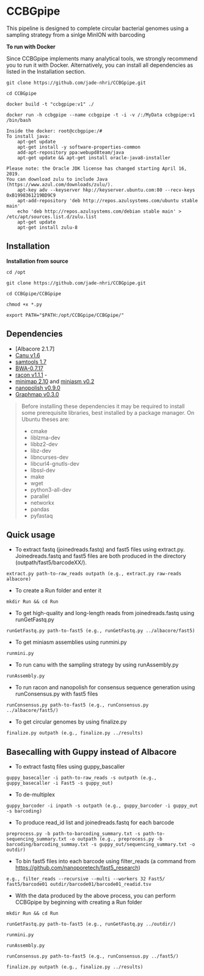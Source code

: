 # CCBGpipe
This pipeline is designed to complete circular bacterial genomes using a sampling strategy from a sinlge MinION with barcoding


**To run with Docker**

Since CCBGpipe implements many analytical tools, we strongly recommend you to run it with Docker. Alternatively, you can install all dependencies as listed in the Installation section.

``git clone https://github.com/jade-nhri/CCBGpipe.git``

``cd CCBGpipe``

``docker build -t "ccbgpipe:v1" ./``

``docker run -h ccbgpipe --name ccbgpipe -t -i -v /:/MyData ccbgpipe:v1 /bin/bash``

    Inside the docker: root@ccbgpipe:/# 
    To install java:
        apt-get update
        apt-get install -y software-properties-common
        add-apt-repository ppa:webupd8team/java
        apt-get update && apt-get install oracle-java8-installer

    Please note: the Oracle JDK license has changed starting April 16, 2019.
    You can download zulu to include Java (https://www.azul.com/downloads/zulu/).
        apt-key adv --keyserver hkp://keyserver.ubuntu.com:80 --recv-keys 0xB1998361219BD9C9
        apt-add-repository 'deb http://repos.azulsystems.com/ubuntu stable main'
        echo 'deb http://repos.azulsystems.com/debian stable main' > /etc/apt/sources.list.d/zulu.list
        apt-get update
        apt-get install zulu-8
        

Installation
------------
**Installation from source**

``cd /opt``

``git clone https://github.com/jade-nhri/CCBGpipe.git``

``cd CCBGpipe/CCBGpipe``

``chmod +x *.py``

``export PATH="$PATH:/opt/CCBGpipe/CCBGpipe/"``

## Dependencies

- [Albacore 2.1.7]
- [Canu v1.6](http://canu.readthedocs.io)
- [samtools 1.7](http://www.htslib.org/)
- [BWA-0.7.17](http://bio-bwa.sourceforge.net)
- [racon v1.1.1](https://github.com/isovic/racon) -
- [minimap 2.10](https://github.com/lh3/minimap2) and [miniasm v0.2](https://github.com/lh3/miniasm)
- [nanopolish v0.9.0](https://github.com/jts/nanopolish)
- [Graphmap v0.3.0](https://github.com/isovic/graphmap)


 > Before installing these dependencies it may be required to install some
 > prerequisite libraries, best installed by a package manager. On Ubuntu
 > theses are:
 > * cmake
 > * liblzma-dev
 > * libbz2-dev
 > * libz-dev
 > * libncurses-dev
 > * libcurl4-gnutls-dev
 > * libssl-dev
 > * make
 > * wget
 > * python3-all-dev
 > * parallel
 > * networkx
 > * pandas
 > * pyfastaq

## Quick usage
- To extract fastq (joinedreads.fastq) and fast5 files using extract.py. Joinedreads.fastq and fast5 files are both produced in the directory (outpath/fast5/barcodeXX/).

``extract.py path-to-raw_reads outpath (e.g., extract.py raw-reads albacore)``

- To create a Run folder and enter it

``mkdir Run && cd Run``

- To get high-quality and long-length reads from joinedreads.fastq using runGetFastq.py

``runGetFastq.py path-to-fast5 (e.g., runGetFastq.py ../albacore/fast5)``

- To get miniasm assemblies using runmini.py

``runmini.py``

- To run canu with the sampling strategy by using runAssembly.py

``runAssembly.py``

- To run racon and nanopolish for consensus sequence generation using runConsensus.py with fast5 files

``runConsensus.py path-to-fast5 (e.g., runConsensus.py ../albacore/fast5/)``

- To get circular genomes by using finalize.py

``finalize.py outpath (e.g., finalize.py ../results)``

## Basecalling with Guppy instead of Albacore
- To extract fastq files using guppy_bascaller

``guppy_basecaller -i path-to-raw_reads -s outpath (e.g., guppy_basecaller -i Fast5 -s guppy_out)``

- To de-multiplex

``guppy_barcoder -i inpath -s outpath (e.g., guppy_barcoder -i guppy_out -s barcoding)``

- To produce read_id list and joinedreads.fastq for each barcode

``preprocess.py -b path-to-barcoding_summary.txt -s path-to-sequencing_summary.txt -o outpath (e.g., preprocess.py -b barcoding/barcoding_summay.txt -s guppy_out/sequencing_summary.txt -o outdir)``

- To bin fast5 files into each barcode using filter_reads (a command from https://github.com/nanoporetech/fast5_research)

``e.g., filter_reads --recursive --multi --workers 32 Fast5/ fast5/barcode01 outdir/barcode01/barcode01_readid.tsv``

- With the data produced by the above process, you can perform CCBGpipe by beginning with creating a Run folder

``mkdir Run && cd Run``

``runGetFastq.py path-to-fast5 (e.g., runGetFastq.py ../outdir/)``

``runmini.py``

``runAssembly.py``

``runConsensus.py path-to-fast5 (e.g., runConsensus.py ../fast5/)``

``finalize.py outpath (e.g., finalize.py ../results)``



